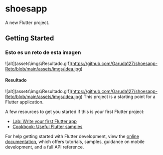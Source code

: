 # shoesapp

A new Flutter project.

## Getting Started
### Esto es un reto de esta imagen
![alt](assets\imgs\Resultado.gif](https://github.com/Garuda127/shoesapp-Reto/blob/main/assets/imgs/idea.jpg)

#### Resultado
![alt](assets\imgs\Resultado.gif](https://github.com/Garuda127/shoesapp-Reto/blob/main/assets/imgs/idea.jpg)
This project is a starting point for a Flutter application.

A few resources to get you started if this is your first Flutter project:

- [Lab: Write your first Flutter app](https://docs.flutter.dev/get-started/codelab)
- [Cookbook: Useful Flutter samples](https://docs.flutter.dev/cookbook)

For help getting started with Flutter development, view the
[online documentation](https://docs.flutter.dev/), which offers tutorials,
samples, guidance on mobile development, and a full API reference.
